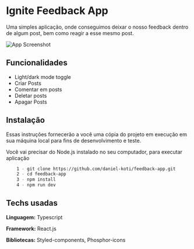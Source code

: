 
# Ignite Feedback App

Uma simples aplicação, onde conseguimos deixar o nosso feedback dentro de algum post, bem como reagir a esse mesmo post.


![App Screenshot](https://media.giphy.com/media/IwfoetMDJcE0dASraA/giphy.gif)


## Funcionalidades

- Light/dark mode toggle
- Criar Posts
- Comentar em posts
- Deletar posts
- Apagar Posts


## Instalação

Essas instruções fornecerão a você uma cópia do projeto em execução em sua máquina local para fins de desenvolvimento e teste.

Você vai precisar do Node.js instalado no seu computador, para executar aplicação

```bash
    1 - git clone https://github.com/daniel-koti/feedback-app.git
    2 - cd feedback-app
    3 - npm install
    4 - npm run dev
```
    
## Techs usadas

**Linguagem:** Typescript

**Framework:** React.js

**Bibliotecas:** Styled-components, Phosphor-icons

